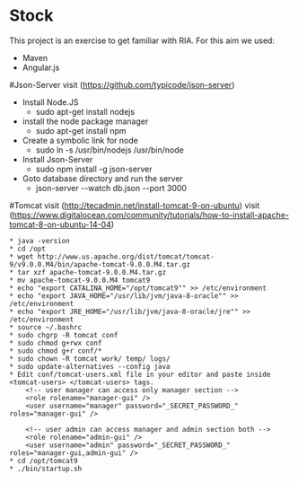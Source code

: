 # Stock
This project is an exercise to get familiar with RIA.
For this aim we used:
- Maven
- Angular.js

#Json-Server
visit (https://github.com/typicode/json-server)

- Install Node.JS
	* sudo apt-get install nodejs
- install the node package manager
	* sudo apt-get install npm
- Create a symbolic link for node
	* sudo ln -s /usr/bin/nodejs /usr/bin/node
- Install Json-Server
	* sudo npm install -g json-server
- Goto database directory and run the server
	* json-server --watch db.json --port 3000

#Tomcat
visit (http://tecadmin.net/install-tomcat-9-on-ubuntu)
visit (https://www.digitalocean.com/community/tutorials/how-to-install-apache-tomcat-8-on-ubuntu-14-04)

	* java -version
	* cd /opt
	* wget http://www.us.apache.org/dist/tomcat/tomcat-9/v9.0.0.M4/bin/apache-tomcat-9.0.0.M4.tar.gz
	* tar xzf apache-tomcat-9.0.0.M4.tar.gz
	* mv apache-tomcat-9.0.0.M4 tomcat9
	* echo "export CATALINA_HOME="/opt/tomcat9"" >> /etc/environment
	* echo "export JAVA_HOME="/usr/lib/jvm/java-8-oracle"" >> /etc/environment
	* echo "export JRE_HOME="/usr/lib/jvm/java-8-oracle/jre"" >> /etc/environment
	* source ~/.bashrc
	* sudo chgrp -R tomcat conf
	* sudo chmod g+rwx conf
	* sudo chmod g+r conf/*
	* sudo chown -R tomcat work/ temp/ logs/
	* sudo update-alternatives --config java
	* Edit conf/tomcat-users.xml file in your editor and paste inside <tomcat-users> </tomcat-users> tags.
		<!-- user manager can access only manager section -->
		<role rolename="manager-gui" />
		<user username="manager" password="_SECRET_PASSWORD_" roles="manager-gui" />

		<!-- user admin can access manager and admin section both -->
		<role rolename="admin-gui" />
		<user username="admin" password="_SECRET_PASSWORD_" roles="manager-gui,admin-gui" />
	* cd /opt/tomcat9
	* ./bin/startup.sh
